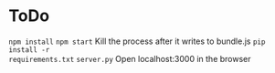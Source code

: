 # ToDo
<code>npm install</code>
<code>npm start</code>
Kill the process after it writes to bundle.js
<code>pip install -r requirements.txt</code>
<code>server.py</code>
Open localhost:3000 in the browser
